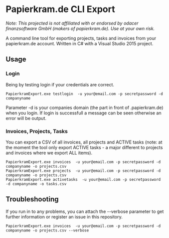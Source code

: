 # Papierkram.de CLI Export

_Note: This projected is not affiliated with or endorsed by odacer finanzsoftware GmbH  (makers of papierkram.de). Use at your own risk._

A command line tool for exporting projects, tasks and invoices from your papierkram.de account. Written in C# with a Visual Studio 2015 project.

## Usage

### Login

Being by testing login if your credentials are correct.

    PapierkramExport.exe testlogin  -u your@email.com -p secretpassword -d companyname
    
Parameter -d is your companies domain (the part in front of .papierkram.de) when you login.
If login is successfull a message can be seen otherwise an error will be output.

### Invoices, Projects, Tasks

You can export a CSV of all invoices, all projects and ACTIVE tasks (note: at the moment the tool only export ACTIVE tasks - a major different to projects and invoices where we export ALL items).

    PapierkramExport.exe invoices  -u your@email.com -p secretpassword -d companyname -o projects.csv
    PapierkramExport.exe projects  -u your@email.com -p secretpassword -d companyname -o projects.csv
    PapierkramExport.exe activetasks  -u your@email.com -p secretpassword -d companyname -o tasks.csv
    
## Troubleshooting

If you run in to any problems, you can attach the --verbose parameter to get further information or register an issue in this repository.

    PapierkramExport.exe invoices  -u your@email.com -p secretpassword -d companyname -o projects.csv --verbose


